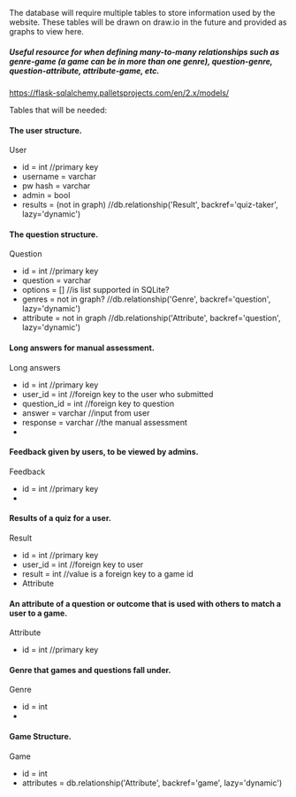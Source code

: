The database will require multiple tables to store information used by the website. These tables will be drawn on draw.io in 
the future and provided as graphs to view here.

##### Useful resource for when defining many-to-many relationships such as genre-game (a game can be in more than one genre), question-genre, question-attribute, attribute-game, etc.
https://flask-sqlalchemy.palletsprojects.com/en/2.x/models/


Tables that will be needed:

#### The user structure.
User
- id = int            //primary key
- username = varchar
- pw hash = varchar
- admin = bool
- results = (not in graph)  //db.relationship('Result', backref='quiz-taker', lazy='dynamic')


#### The question structure.
Question 
- id = int            //primary key
- question = varchar
- options = []        //is list supported in SQLite?
- genres = not in graph? //db.relationship('Genre', backref='question', lazy='dynamic')
- attribute = not in graph   //db.relationship('Attribute', backref='question', lazy='dynamic')


#### Long answers for manual assessment.
Long answers 
- id = int            //primary key
- user_id = int       //foreign key to the user who submitted 
- question_id = int   //foreign key to question
- answer = varchar    //input from user
- response = varchar  //the manual assessment 
- 


#### Feedback given by users, to be viewed by admins.
Feedback 
- id = int            //primary key
- 


#### Results of a quiz for a user.
Result
- id = int            //primary key
- user_id = int       //foreign key to user
- result = int        //value is a foreign key to a game id
- Attribute


#### An attribute of a question or outcome that is used with others to match a user to a game. 
Attribute
- id = int            //primary key


#### Genre that games and questions fall under.
Genre
- id = int
- 

#### Game Structure.
Game
- id = int
- attributes = db.relationship('Attribute', backref='game', lazy='dynamic')








